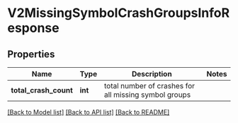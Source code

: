# V2MissingSymbolCrashGroupsInfoResponse

## Properties
Name | Type | Description | Notes
------------ | ------------- | ------------- | -------------
**total_crash_count** | **int** | total number of crashes for all missing symbol groups | 

[[Back to Model list]](../README.md#documentation-for-models) [[Back to API list]](../README.md#documentation-for-api-endpoints) [[Back to README]](../README.md)


